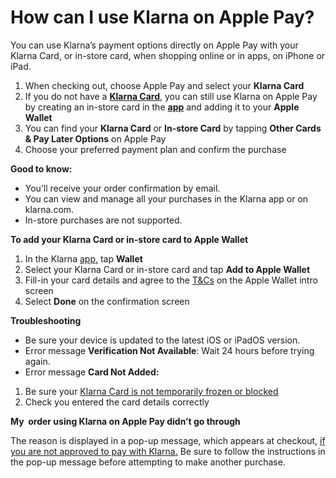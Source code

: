 # How can I use Klarna on Apple Pay? 

You can use Klarna’s payment options directly on Apple Pay with your Klarna Card, or in\-store card, when shopping online or in apps, on iPhone or iPad. 

1. When checking out, choose Apple Pay and select your **Klarna Card**
2. If you do not have a [**Klarna Card**](https://www.klarna.com/us/klarna-card/), you can still use Klarna on Apple Pay by creating an in\-store card in the [**app**](https://www.klarna.com/us/klarna-app/) and adding it to your **Apple Wallet**
3. You can find your **Klarna Card** or **In\-store Card** by tapping **Other Cards \& Pay Later Options** on Apple Pay
4. Choose your preferred payment plan and confirm the purchase

**Good to know:**

* You’ll receive your order confirmation by email.
* You can view and manage all your purchases in the Klarna app or on klarna.com.
* In\-store purchases are not supported.

**To add your Klarna Card or in\-store card to Apple Wallet**

1. In the Klarna [app,](https://login.klarna.com/na/lp/idp/oauth2/auth?client_id=639c2886-026e-452f-b5fc-096683d95b0e&redirect_uri=https%3A%2F%2Fapp.klarna.com%2Fauth%2Fcallback&nonce=a--D08YrPeT_vDFDm7ejog&response_type=code&scope=openid+offline_access+default&state=WcPBRKH5RNGO7Kd5Uib3zg&market=US&ui_locales=en-US&code_challenge_method=S256&code_challenge=HAUHwQBEMrgsnrOjXl93k2__oUAWTq5d_YxmOodcjA8&mode=login&funnel_id=c99d9292-7231-44d4-931c-c4aaea612e95&device_id=undefined&klarna_app_flavor=pink&klarna_app_version=24.34.23%2B7&audience=access) tap **Wallet**
2. Select your Klarna Card or in\-store card and tap **Add to Apple Wallet**
3. Fill\-in your card details and agree to the [T\&Cs](https://www.klarna.com/us/legal/) on the Apple Wallet intro screen
4. Select **Done** on the confirmation screen

**Troubleshooting**

* Be sure your device is updated to the latest iOS or iPadOS version.
* Error message **Verification Not Available**: Wait 24 hours before trying again.
* Error message **Card Not Added:**
1. Be sure your [Klarna Card is not temporarily frozen or blocked](https://www.klarna.com/uk/customer-service/why-was-my-klarna-card-purchase-declined/)
2. Check you entered the card details correctly

**My  order using Klarna on Apple Pay didn’t go through**

The reason is displayed in a pop\-up message, which appears at checkout, [if you are not approved to pay with Klarna.](https://www.klarna.com/us/customer-service/why-was-my-purchase-not-approved-with-klarna/) Be sure to follow the instructions in the pop\-up message before attempting to make another purchase.

